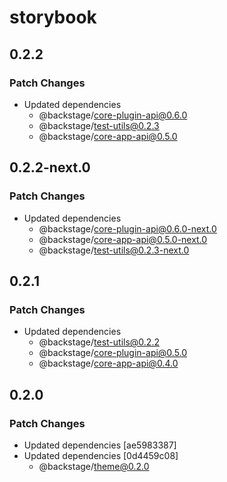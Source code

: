# storybook

## 0.2.2

### Patch Changes

- Updated dependencies
  - @backstage/core-plugin-api@0.6.0
  - @backstage/test-utils@0.2.3
  - @backstage/core-app-api@0.5.0

## 0.2.2-next.0

### Patch Changes

- Updated dependencies
  - @backstage/core-plugin-api@0.6.0-next.0
  - @backstage/core-app-api@0.5.0-next.0
  - @backstage/test-utils@0.2.3-next.0

## 0.2.1

### Patch Changes

- Updated dependencies
  - @backstage/test-utils@0.2.2
  - @backstage/core-plugin-api@0.5.0
  - @backstage/core-app-api@0.4.0

## 0.2.0

### Patch Changes

- Updated dependencies [ae5983387]
- Updated dependencies [0d4459c08]
  - @backstage/theme@0.2.0

